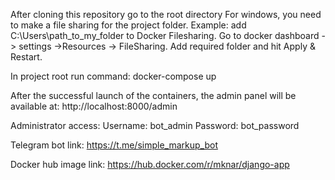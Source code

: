 After cloning this repository go to the root directory
For windows, you need to make a file sharing for the project folder. Example:
  add C:\Users\path_to_my_folder to Docker Filesharing. Go to docker dashboard -> settings ->Resources -> FileSharing. Add required folder and hit Apply & Restart.

In project root run command:
  docker-compose up
  
After the successful launch of the containers, the admin panel will be available at:
  http://localhost:8000/admin

Administrator access:
  Username: bot_admin
  Password: bot_password
 
Telegram bot link:
  https://t.me/simple_markup_bot

Docker hub image link:
  https://hub.docker.com/r/mknar/django-app
